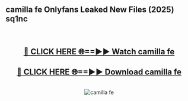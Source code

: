 <h2>camilla fe Onlyfans Leaked New Files (2025) sq1nc</h2>
<br>
<div align="center">
<h2><a href="https://mediafiles.top/camilla_fe&ref=git" rel="nofollow">🔴 CLICK HERE 🌐==►► Watch camilla fe</a></h2>
<h2><a href="https://mediafiles.top/camilla_fe&ref=git" rel="nofollow">🔴 CLICK HERE 🌐==►► Download camilla fe</a></h2>
<br>
<a href="https://mediafiles.top/camilla_fe&ref=git" rel="nofollow" data-target="animated-image.originalLink"><img src="https://i.ibb.co.com/xMMVF88/686577567.gif" alt="camilla fe" style="max-width: 100%; display: inline-block;" data-target="animated-image.originalImage"></a>
</div>
<br>
<br>
